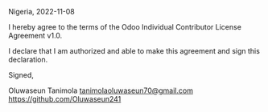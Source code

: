 Nigeria, 2022-11-08

I hereby agree to the terms of the Odoo Individual Contributor License
Agreement v1.0.

I declare that I am authorized and able to make this agreement and sign this
declaration.

Signed,

Oluwaseun Tanimola tanimolaoluwaseun70@gmail.com https://github.com/Oluwaseun241
